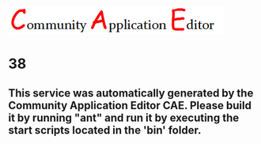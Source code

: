 ![CAE](https://github.com/PhilCAEOrg/application-36/blob/master/microservice-38/img/logo.png)  

38
===================


This service was automatically generated by the Community Application Editor CAE. Please build it by running "ant" and run it by executing the start scripts located in the 'bin' folder.
---------------
